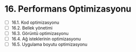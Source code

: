 # 16. Performans Optimizasyonu

- [ ] 16.1. Kod optimizasyonu
- [ ] 16.2. Bellek yönetimi
- [ ] 16.3. Görüntü optimizasyonu
- [ ] 16.4. Ağ isteklerinin optimizasyonu
- [ ] 16.5. Uygulama boyutu optimizasyonu 